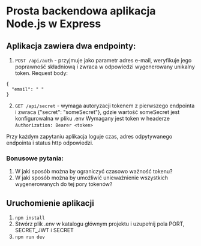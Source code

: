 # Prosta backendowa aplikacja Node.js w Express

## Aplikacja zawiera dwa endpointy:
1. `POST /api/auth` - przyjmuje jako parametr adres e-mail, weryfikuje jego poprawność składniową i zwraca w odpowiedzi wygenerowany unikalny token.
Request body:
```
{
  "email": " "
}
```
2. `GET /api/secret` - wymaga autoryzacji tokenem z pierwszego endpointa i zwraca {"secret": "someSecret"}, gdzie wartość someSecret jest konfigurowalna w pliku .env
Wymagany jest token w headerze `Authorization: Bearer <token>`

Przy każdym zapytaniu aplikacja loguje czas, adres odpytywanego endpointa i status http odpowiedzi.

### Bonusowe pytania:
1. W jaki sposób można by ograniczyć czasowo ważność tokenu?
2. W jaki sposób można by umożliwić unieważnienie wszystkich wygenerowanych do tej pory tokenów?

## Uruchomienie aplikacji
1. `npm install`
2. Stwórz plik .env w katalogu głównym projektu i uzupełnij pola PORT, SECRET_JWT i SECRET
3. `npm run dev`